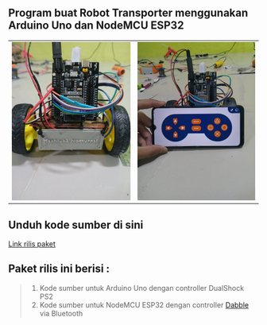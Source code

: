 ## Program buat Robot Transporter menggunakan Arduino Uno dan NodeMCU ESP32
[robot]: https://raw.githubusercontent.com/sternrest/robottransporter/main/robot.jpg "robot"
[controller]: https://raw.githubusercontent.com/sternrest/robottransporter/main/controller.jpg "controller"

|||
|-----------|-----------|
|![robot][robot]|![controller][controller]|

## Unduh kode sumber di sini
[Link rilis paket](https://github.com/sternrest/robottransporter/releases/download/v0.1/TransporterRobotSource.zip)

## Paket rilis ini berisi :

>
> 1. Kode sumber untuk Arduino Uno dengan controller DualShock PS2
> 2. Kode sumber untuk NodeMCU ESP32 dengan controller [Dabble](https://thestempedia.com/product/dabble/) via Bluetooth
>